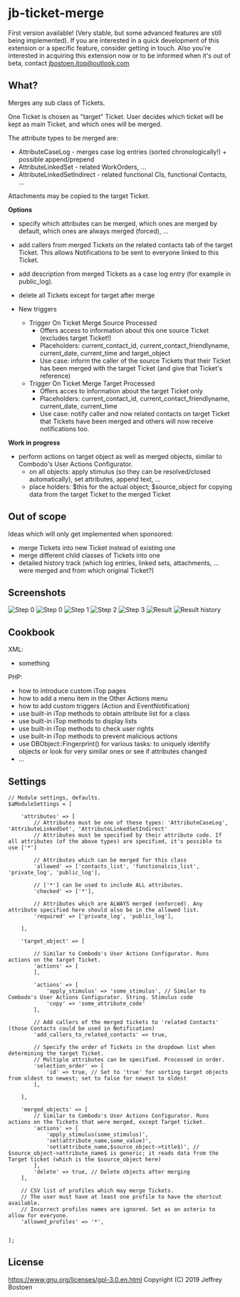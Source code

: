 # jb-ticket-merge

First version available! (Very stable, but some advanced features are still being implemented).
If you are interested in a quick development of this extension or a specific feature, consider getting in touch.
Also you're interested in acquiring this extension now or to be informed when it's out of beta, contact jbostoen.itop@outlook.com

## What?
Merges any sub class of Tickets.

One Ticket is chosen as "target" Ticket. User decides which ticket will be kept as main Ticket, and which ones will be merged.

The attribute types to be merged are:
* AttributeCaseLog - merges case log entries (sorted chronologically!) + possible append/prepend
* AttributeLinkedSet - related WorkOrders, ...
* AttributeLinkedSetIndirect - related functional CIs, functional Contacts, ...

Attachments may be copied to the target Ticket.

**Options**

* specify which attributes can be merged, which ones are merged by default, which ones are always merged (forced), ...

* add callers from merged Tickets on the related contacts tab of the target Ticket. This allows Notifications to be sent to everyone linked to this Ticket.
* add description from merged Tickets as a case log entry (for example in public_log).
* delete all Tickets except for target after merge

* New triggers
  * Trigger On Ticket Merge Source Processed
    * Offers access to information about this one source Ticket (excludes target Ticket!)
    * Placeholders: current_contact_id, current_contact_friendlyname, current_date, current_time and target_object
    * Use case: inform the caller of the source Tickets that their Ticket has been merged with the target Ticket (and give that Ticket's reference)
  * Trigger On Ticket Merge Target Processed
    * Offers acces to information about the target Ticket only
    * Placeholders: current_contact_id, current_contact_friendlyname, current_date, current_time
    * Use case: notify caller and now related contacts on target Ticket that Tickets have been merged and others will now receive notifications too.

**Work in progress**

* perform actions on target object as well as merged objects, similar to Combodo's User Actions Configurator.
  * on all objects: apply stimulus (so they can be resolved/closed automatically), set attributes, append text, ...
  * place holders: $this for the actual object; $source_object for copying data from the target Ticket to the merged Ticket


## Out of scope
Ideas which will only get implemented when sponsored:
* merge Tickets into new Ticket instead of existing one
* merge different child classes of Tickets into one
* detailed history track (which log entries, linked sets, attachments, ... were merged and from which original Ticket?)

## Screenshots
![Step 0](docs/20190815_step_0_ticket1.PNG)
![Step 0](docs/20190815_step_0_ticket2.PNG)
![Step 1](docs/20190815_step_1_list_merge_menu.PNG)
![Step 2](docs/20190815_step_2_confirm_selection.PNG)
![Step 3](docs/20190815_step_3_confirm_attributes_and_target.PNG)
![Result](docs/20190815_result_ticket.PNG)
![Result history](docs/20190815_result_ticket_history.PNG)

## Cookbook

XML:
- something

PHP:
- how to introduce custom iTop pages
- how to add a menu item in the Other Actions menu
- how to add custom triggers (Action and EventNotification)
- use built-in iTop methods to obtain attribute list for a class
- use built-in iTop methods to display lists
- use built-in iTop methods to check user rights
- use built-in iTop methods to prevent malicious actions
- use DBObject::Fingerprint() for various tasks: to uniquely identify objects or look for very similar ones or see if attributes changed
- ...

## Settings

```
// Module settings, defaults.
$aModuleSettings = [

	'attributes' => [
		// Attributes must be one of these types: 'AttributeCaseLog', 'AttributeLinkedSet', 'AttributeLinkedSetIndirect'
		// Attributes must be specified by their attribute code. If all attributes (of the above types) are specified, it's possible to use ['*']
		
		// Attributes which can be merged for this class
		'allowed' => ['contacts_list', 'functionalcis_list', 'private_log', 'public_log'],
		
		// ['*'] can be used to include ALL attributes.
		'checked' => ['*'],
		
		// Attributes which are ALWAYS merged (enforced). Any attribute specified here should also be in the allowed list.
		'required' => ['private_log', 'public_log'],
		
	],
	
	'target_object' => [
	
		// Similar to Combodo's User Actions Configurator. Runs actions on the target Ticket.
		'actions' => [
		],
		
		'actions' => [
			'apply_stimulus' => 'some_stimulus', // Similar to Combodo's User Actions Configurator. String. Stimulus code
			'copy' => 'some_attribute_code'
		],
		
		// Add callers of the merged tickets to 'related Contacts' (those Contacts could be used in Notification)
		'add_callers_to_related_contacts' => true, 
		
		// Specify the order of Tickets in the dropdown list when determining the target Ticket.
		// Multiple attributes can be specified. Processed in order.
		'selection_order' => [
			'id' => true, // Set to 'true' for sorting target objects from oldest to newest; set to false for newest to oldest
		],
		
	],
	
	'merged_objects' => [
		// Similar to Combodo's User Actions Configurator. Runs actions on the Tickets that were merged, except Target ticket.
		'actions' => [
			'apply_stimulus(some_stimulus)',
			'set(attribute_name,some_value)',
			'set(attribute_name,$source_object->title$)', // $source_object->attribute_name$ is generic; it reads data from the Target ticket (which is the $source_object here)
		],
		'delete' => true, // Delete objects after merging
	],
	
	// CSV list of profiles which may merge Tickets.
	// The user must have at least one profile to have the shortcut available. 
	// Incorrect profiles names are ignored. Set as an asterix to allow for everyone.
	'allowed_profiles' => '*', 
		
	
]; 

```

## License
https://www.gnu.org/licenses/gpl-3.0.en.html
Copyright (C) 2019 Jeffrey Bostoen
